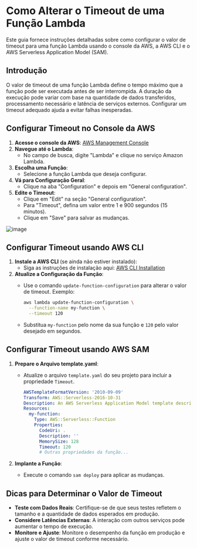 # Como Alterar o Timeout de uma Função Lambda

Este guia fornece instruções detalhadas sobre como configurar o valor de timeout para uma função Lambda usando o console da AWS, a AWS CLI e o AWS Serverless Application Model (SAM).

## Introdução

O valor de timeout de uma função Lambda define o tempo máximo que a função pode ser executada antes de ser interrompida. A duração da execução pode variar com base na quantidade de dados transferidos, processamento necessário e latência de serviços externos. Configurar um timeout adequado ajuda a evitar falhas inesperadas.

## Configurar Timeout no Console da AWS

1. **Acesse o console da AWS**: [AWS Management Console](https://aws.amazon.com/console/)
2. **Navegue até o Lambda**:
   - No campo de busca, digite "Lambda" e clique no serviço Amazon Lambda.
3. **Escolha uma Função**:
   - Selecione a função Lambda que deseja configurar.
4. **Vá para Configuração Geral**:
   - Clique na aba "Configuration" e depois em "General configuration".
5. **Edite o Timeout**:
   - Clique em "Edit" na seção "General configuration".
   - Para "Timeout", defina um valor entre 1 e 900 segundos (15 minutos).
   - Clique em "Save" para salvar as mudanças.

![image](https://github.com/rafael-torres-nantes/Utils-ToolBox/assets/58231791/869004dc-b865-4c12-8874-b05555c40534)

## Configurar Timeout usando AWS CLI

1. **Instale a AWS CLI** (se ainda não estiver instalado):
   - Siga as instruções de instalação aqui: [AWS CLI Installation](https://docs.aws.amazon.com/cli/latest/userguide/install-cliv2.html)
2. **Atualize a Configuração da Função**:
   - Use o comando `update-function-configuration` para alterar o valor de timeout. Exemplo:

     ```sh
     aws lambda update-function-configuration \
       --function-name my-function \
       --timeout 120
     ```

   - Substitua `my-function` pelo nome da sua função e `120` pelo valor desejado em segundos.

## Configurar Timeout usando AWS SAM

1. **Prepare o Arquivo template.yaml**:
   - Atualize o arquivo `template.yaml` do seu projeto para incluir a propriedade `Timeout`.

     ```yaml
     AWSTemplateFormatVersion: '2010-09-09'
     Transform: AWS::Serverless-2016-10-31
     Description: An AWS Serverless Application Model template describing your function.
     Resources:
       my-function:
         Type: AWS::Serverless::Function
         Properties:
           CodeUri: .
           Description: ''
           MemorySize: 128
           Timeout: 120
           # Outras propriedades da função...
     ```

2. **Implante a Função**:
   - Execute o comando `sam deploy` para aplicar as mudanças.

## Dicas para Determinar o Valor de Timeout

- **Teste com Dados Reais**: Certifique-se de que seus testes refletem o tamanho e a quantidade de dados esperados em produção.
- **Considere Latências Externas**: A interação com outros serviços pode aumentar o tempo de execução.
- **Monitore e Ajuste**: Monitore o desempenho da função em produção e ajuste o valor de timeout conforme necessário.
